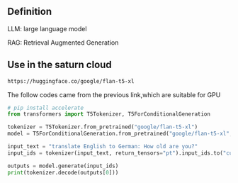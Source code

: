 ## Definition

LLM: large language model

RAG: Retrieval Augmented Generation

## Use in the saturn cloud 

```bash
https://huggingface.co/google/flan-t5-xl
```

The follow codes came from the previous link,which are suitable for GPU
```python
# pip install accelerate
from transformers import T5Tokenizer, T5ForConditionalGeneration

tokenizer = T5Tokenizer.from_pretrained("google/flan-t5-xl")
model = T5ForConditionalGeneration.from_pretrained("google/flan-t5-xl", device_map="auto")

input_text = "translate English to German: How old are you?"
input_ids = tokenizer(input_text, return_tensors="pt").input_ids.to("cuda")

outputs = model.generate(input_ids)
print(tokenizer.decode(outputs[0]))

```
